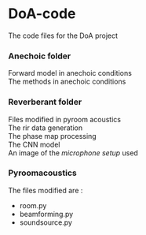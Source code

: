 # DoA-code
The code files for the DoA project

### Anechoic folder 
Forward model in anechoic conditions  
The methods in anechoic conditions

### Reverberant folder 
Files modified in pyroom acoustics   
The rir data generation   
The phase map processing   
The CNN model  
An image of the *microphone setup* used

### Pyroomacoustics
The files modified are :
* room.py
* beamforming.py
* soundsource.py
